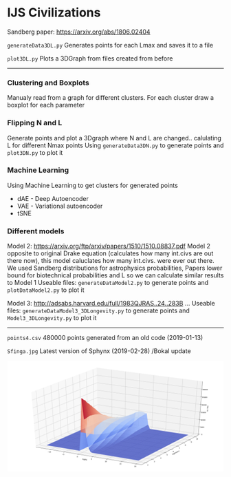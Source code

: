 # IJS Civilizations
Sandberg paper:
https://arxiv.org/abs/1806.02404

`generateData3DL.py`  Generates points for each Lmax and saves it to a file

`plot3DL.py`  Plots a 3DGraph from files created from before

---------
### Clustering and Boxplots
Manualy read from a graph for different clusters. For each cluster draw a boxplot for each parameter

### Flipping N and L
Generate points and plot a 3Dgraph where N and L are changed.. calulating L for different Nmax points
Using `generateData3DN.py` to generate points and `plot3DN.py` to plot it

### Machine Learning
Using Machine Learning to get clusters for generated points
- dAE - Deep Autoencoder
- VAE - Variational autoencoder
- tSNE

### Different models
Model 2: https://arxiv.org/ftp/arxiv/papers/1510/1510.08837.pdf
Model 2 opposite to original Drake equation (calculates how many int.civs are out there now), this model caluclates how many int.civs. were ever out there.
We used Sandberg distributions for astrophysics probabilities, Papers lower bound for biotechnical probabilities and L so we can calculate similar results to Model 1
Useable files:  `generateDataModel2.py` to generate points and `plotDataModel2.py` to plot it

Model 3: http://adsabs.harvard.edu/full/1983QJRAS..24..283B
...
Useable files:  `generateDataModel3_3DLongevity.py` to generate points and `Model3_3DLongevity.py` to plot it

---------
`points4.csv`  480000 points generated from an old code (2019-01-13)

`Sfinga.jpg`  Latest version of Sphynx (2019-02-28) /Bokal update

![alt text](https://github.com/damjan0/ijs_civ/blob/master/Sfinga.png?raw=true "Sfinga")